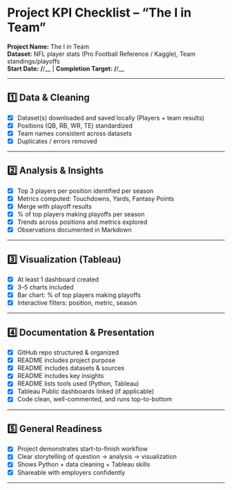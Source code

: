# Project KPI Checklist – “The I in Team”

**Project Name:** The I in Team  
**Dataset:** NFL player stats (Pro Football Reference / Kaggle), Team standings/playoffs  
**Start Date:** __/__/__  |  **Completion Target:** __/__/__  

---

## 1️⃣ Data & Cleaning
- [X] Dataset(s) downloaded and saved locally (Players + team results)
- [X] Positions (QB, RB, WR, TE) standardized
- [X] Team names consistent across datasets
- [X] Duplicates / errors removed

---

## 2️⃣ Analysis & Insights
- [X] Top 3 players per position identified per season
- [X] Metrics computed: Touchdowns, Yards, Fantasy Points
- [X] Merge with playoff results
- [X] % of top players making playoffs per season
- [X] Trends across positions and metrics explored
- [X] Observations documented in Markdown

---

## 3️⃣ Visualization (Tableau)
- [X] At least 1 dashboard created
- [X] 3–5 charts included
- [X] Bar chart: % of top players making playoffs
- [X] Interactive filters: position, metric, season

---

## 4️⃣ Documentation & Presentation
- [X] GitHub repo structured & organized
- [X] README includes project purpose
- [X] README includes datasets & sources
- [X] README includes key insights
- [X] README lists tools used (Python, Tableau)
- [X] Tableau Public dashboards linked (if applicable)
- [X] Code clean, well-commented, and runs top-to-bottom

---

## 5️⃣ General Readiness
- [X] Project demonstrates start-to-finish workflow
- [X] Clear storytelling of question → analysis → visualization
- [X] Shows Python + data cleaning + Tableau skills
- [X] Shareable with employers confidently

---